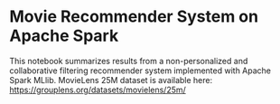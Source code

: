 # Movie Recommender System on Apache Spark
This notebook summarizes results from a non-personalized and collaborative filtering recommender system implemented with Apache Spark MLlib.
MovieLens 25M dataset is available here: https://grouplens.org/datasets/movielens/25m/ 
